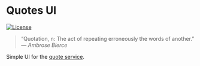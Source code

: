 # Quotes UI

[![License](http://img.shields.io/:license-mit-blue.svg)](https://github.com/jordao76/quotes-ui/blob/master/LICENSE.txt)

> “Quotation, n: The act of repeating erroneously the words of another.”<br/>— _Ambrose Bierce_

Simple UI for the [quote service](https://github.com/jordao76/quotes).
